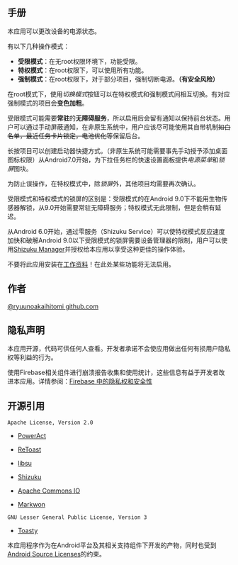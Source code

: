 ## 手册

本应用可以更改设备的电源状态。

有以下几种操作模式：
* **受限模式**：在无root权限环境下，功能受限。
* **特权模式**：在root权限下，可以使用所有功能。
* **强制模式**：在root权限下，对于部分项目，强制切断电源。**（有安全风险）**

在root模式下，使用*切换模式*按钮可以在特权模式和强制模式间相互切换。有对应强制模式的项目会**变色加粗**。

受限模式可能需要**常驻**的**无障碍服务**，所以启用后会留有通知以保持前台状态。用户可以通过手动屏蔽通知，在非原生系统中，用户应该尽可能使用其自带机制~~如白名单，最近任务卡片锁定，电池优化等~~保留后台。

长按项目可以创建启动器快捷方式。（非原生系统可能需要事先手动授予添加桌面图标权限）从Android7.0开始，为下拉任务栏的快速设置面板提供*电源菜单*和*锁屏*图块。

为防止误操作，在特权模式中，除*锁屏*外，其他项目均需要再次确认。

受限模式和特权模式的锁屏的区别是：受限模式的在Android 9.0下不能用生物传感器解锁，从9.0开始需要常驻无障碍服务；特权模式无此限制，但是会稍有延迟。

从Android 6.0开始，通过雫服务（Shizuku Service）可以使特权模式反应速度加快和破解Android 9.0以下受限模式的锁屏需要设备管理器的限制，用户可以使用[Shizuku Manager](https://shizuku.rikka.app/zh-hans/download.html)并授权给本应用以享受这种更佳的操作体验。

不要将此应用安装在[工作资料](https://developer.android.google.cn/work/managed-profiles)！在此处某些功能将无法启用。

## 作者
[@ryuunoakaihitomi github.com](https://github.com/ryuunoakaihitomi)

## 隐私声明
本应用开源，代码可供任何人查看。开发者承诺不会使应用做出任何有损用户隐私权等利益的行为。

使用Firebase相关组件进行崩溃报告收集和使用统计，这些信息有益于开发者改进本应用。详情参阅：[Firebase 中的隐私权和安全性](https://firebase.google.cn/support/privacy)

## 开源引用

`Apache License, Version 2.0`

* [PowerAct](https://github.com/ryuunoakaihitomi/PowerAct)

* [ReToast](https://github.com/ryuunoakaihitomi/ReToast)

* [libsu](https://github.com/topjohnwu/libsu)

* [Shizuku](https://shizuku.rikka.app/)

* [Apache Commons IO](http://commons.apache.org/proper/commons-io/)

* [Markwon](https://github.com/noties/Markwon)

`GNU Lesser General Public License, Version 3`

* [Toasty](https://github.com/GrenderG/Toasty)

本应用程序作为在Android平台及其相关支持组件下开发的产物，同时也受到[Android Source Licenses](https://source.android.google.cn/setup/start/licenses)的约束。
